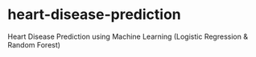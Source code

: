 # heart-disease-prediction
Heart Disease Prediction using Machine Learning (Logistic Regression &amp; Random Forest) 
